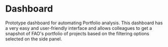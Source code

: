 # Dashboard
Prototype dashboard for automating Portfolio analysis. This dashboard has a very easy and user-friendly interface and allows colleagues to  get a snapshot of FAO's portfolio of projects based on the filtering options selected on the side panel.
